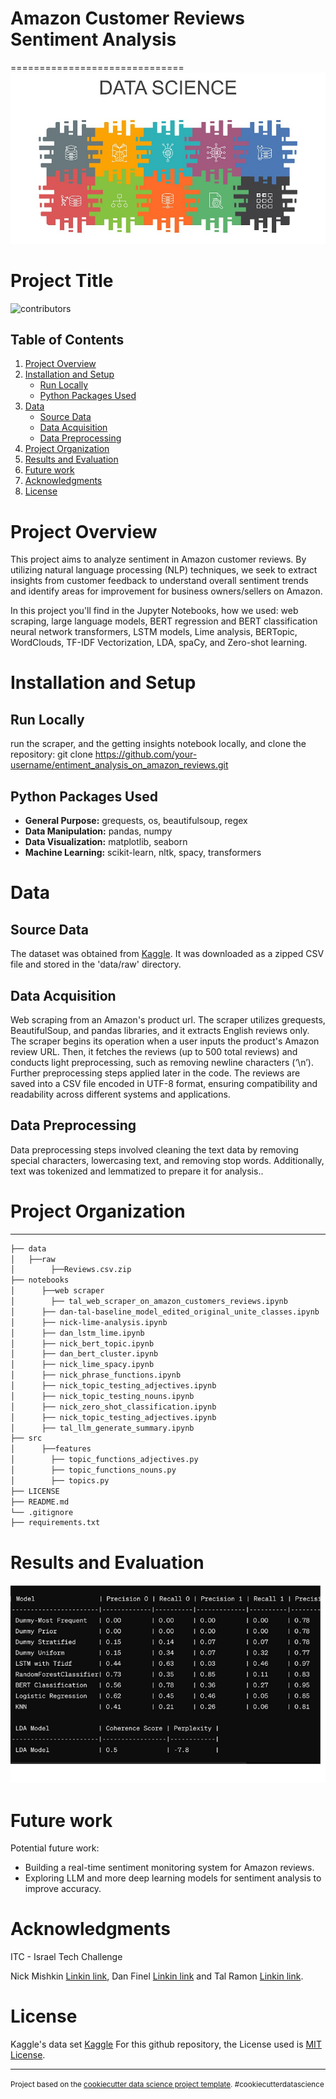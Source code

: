 # Amazon Customer Reviews Sentiment Analysis
==============================
![img](https://github.com/pragyy/datascience-readme-template/blob/main/Headerheader.jpg)

# Project Title
![contributors](https://img.shields.io/github/contributors/pragyy/datascience-readme-template) 

## Table of Contents
1. [Project Overview](#project-overview)
2. [Installation and Setup](#installation-and-setup)
    - [Run Locally](#run-locally)
    - [Python Packages Used](#python-packages-used)
4. [Data](#data)
    - [Source Data](#source-data)
    - [Data Acquisition](#data-acquisition)
    - [Data Preprocessing](#data-preprocessing)
5. [Project Organization](#project-organization)
6. [Results and Evaluation](#results-and-evaluation)
7. [Future work](#future-work)
8. [Acknowledgments](#acknowledgments)
9. [License](#license)

# Project Overview

This project aims to analyze sentiment in Amazon customer reviews.
By utilizing natural language processing (NLP) techniques, we seek to extract insights from customer feedback to understand overall sentiment trends and identify areas for improvement for business owners/sellers on Amazon.

In this project you'll find in the Jupyter Notebooks, how we used:
web scraping, large language models, BERT regression and BERT classification neural network transformers, LSTM models, Lime analysis, BERTopic, WordClouds, TF-IDF Vectorization, LDA, spaCy, and Zero-shot learning.

# Installation and Setup

## Run Locally
run the scraper, and the getting insights notebook locally, 
and clone the repository: 
git clone https://github.com/your-username/entiment_analysis_on_amazon_reviews.git


## Python Packages Used
- **General Purpose:** grequests, os, beautifulsoup, regex
- **Data Manipulation:** pandas, numpy
- **Data Visualization:** matplotlib, seaborn
- **Machine Learning:** scikit-learn, nltk, spacy, transformers


# Data

## Source Data
The dataset was obtained from [Kaggle](https://www.kaggle.com/code/saurav9786/recommendation-based-on-amazon-food-review/input). It was downloaded as a zipped CSV file and stored in the 'data/raw' directory.

## Data Acquisition
Web scraping from an Amazon's product url. The scraper utilizes grequests, BeautifulSoup, and pandas libraries, and it extracts English reviews only.
The scraper begins its operation when a user inputs the product's Amazon review URL.
Then, it fetches the reviews (up to 500 total reviews) and conducts light preprocessing, such as removing newline characters (‘\n’). Further preprocessing steps applied later in the code. 
The reviews are saved into a CSV file encoded in UTF-8 format, ensuring compatibility and readability across different systems and applications.

## Data Preprocessing
Data preprocessing steps involved cleaning the text data by removing special characters, lowercasing text, and removing stop words. Additionally, text was tokenized and lemmatized to prepare it for analysis..

# Project Organization
------------

```bash
├── data
│   ├──raw
│        ├──Reviews.csv.zip
├── notebooks    
│      ├──web scraper
│        ├── tal_web_scraper_on_amazon_customers_reviews.ipynb
│      ├── dan-tal-baseline_model_edited_original_unite_classes.ipynb
│      ├── nick-lime-analysis.ipynb
│      ├── dan_lstm_lime.ipynb
│      ├── nick_bert_topic.ipynb
│      ├── dan_bert_cluster.ipynb
│      ├── nick_lime_spacy.ipynb
│      ├── nick_phrase_functions.ipynb
│      ├── nick_topic_testing_adjectives.ipynb
│      ├── nick_topic_testing_nouns.ipynb
│      ├── nick_zero_shot_classification.ipynb
│      ├── nick_topic_testing_adjectives.ipynb
│      ├── tal_llm_generate_summary.ipynb
├── src    
│      ├──features
│        ├── topic_functions_adjectives.py
│        ├── topic_functions_nouns.py
│        ├── topics.py
├── LICENSE
├── README.md
└── .gitignore
├── requirements.txt
```

# Results and Evaluation

![Alt text](models_results_evaluation.jpg)

# Future work
Potential future work:
- Building a real-time sentiment monitoring system for Amazon reviews.
- Exploring LLM and more deep learning models for sentiment analysis to improve accuracy.

# Acknowledgments
​ITC - Israel Tech Challenge

Nick Mishkin [Linkin link](https://www.linkedin.com/in/nickmishkin/), Dan Finel [Linkin link](https://www.linkedin.com/in/dan-finel/) and Tal Ramon [Linkin link](https://www.linkedin.com/in/talramon/).


# License
Kaggle's data set [Kaggle](https://www.kaggle.com/code/saurav9786/recommendation-based-on-amazon-food-review/comments)
For this github repository, the License used is [MIT License](https://opensource.org/license/mit/).


--------

<p><small>Project based on the <a target="_blank" href="https://drivendata.github.io/cookiecutter-data-science/">cookiecutter data science project template</a>. #cookiecutterdatascience</small></p>
